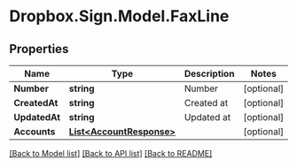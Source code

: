 # Dropbox.Sign.Model.FaxLine

## Properties

Name | Type | Description | Notes
------------ | ------------- | ------------- | -------------
**Number** | **string** |  Number  | [optional] 
**CreatedAt** | **string** |  Created at  | [optional] 
**UpdatedAt** | **string** |  Updated at  | [optional] 
**Accounts** | [**List&lt;AccountResponse&gt;**](AccountResponse.md) |    | [optional] 

[[Back to Model list]](../README.md#documentation-for-models) [[Back to API list]](../README.md#documentation-for-api-endpoints) [[Back to README]](../README.md)

